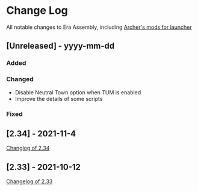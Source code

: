 
# Change Log
All notable changes to Era Assembly, including [Archer's mods for launcher](https://github.com/Archer30/Era-Launcher-Mods)

## [Unreleased] - yyyy-mm-dd

### Added


### Changed
- Disable Neutral Town option when TUM is enabled
- Improve the details of some scripts

### Fixed

## [2.34] - 2021-11-4
[Changlog of 2.34](http://wforum.heroes35.net/showthread.php?tid=5235&pid=129903#pid129903)

## [2.33] - 2021-10-12
[Changelog of 2.33](http://wforum.heroes35.net/showthread.php?tid=5235&pid=129486#pid129486)
